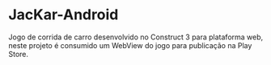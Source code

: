 # JacKar-Android
Jogo de corrida de carro desenvolvido no Construct 3 para plataforma web, neste projeto é consumido um WebView do jogo para publicação na Play Store.
